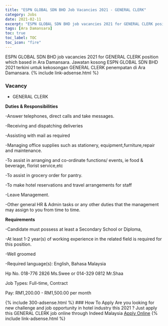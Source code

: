 ```yaml
---
title: "ESPN GLOBAL SDN BHD Job Vacancies 2021 - GENERAL CLERK" 
category: Jobs 
date: 2021-02-11 
excerpt: "ESPN GLOBAL SDN BHD job vacancies 2021 for GENERAL CLERK position which based in Ara Damansara. Jawatan kosong ESPN GLOBAL SDN BHD 2021 terkini untuk kekosongan GENERAL CLERK penempatan di Ara Damansara" 
tags: [Ara Damansara] 
toc: true 
toc_label: TOC 
toc_icon: "fire" 
--- 
```


ESPN GLOBAL SDN BHD job vacancies 2021 for GENERAL CLERK position which based in Ara Damansara. Jawatan kosong ESPN GLOBAL SDN BHD 2021 terkini untuk kekosongan GENERAL CLERK penempatan di Ara Damansara. 
{% include link-adsense.html %} 
### Vacancy 
- GENERAL CLERK 
<div><p><b>Duties &amp; Responsibilities</b></p><p>-Answer telephones, direct calls and take messages.</p><p>-Receiving and dispatching deliveries</p><p>-Assisting with mail as required</p><p>-Managing office supplies such as stationery, equipment,furniture,repair and maintenance.</p><p>-To assist in arranging and co-ordinate functions/ events, ie food &amp; beverage, florist service,etc</p><p>-To assist in grocery order for pantry.</p><p>-To make hotel reservations and travel arrangements for staff</p><p>-Leave Management.</p><p>-Other general HR &amp; Admin tasks or any other duties that the management may assign to you from time to time.</p><p><b>Requirements</b></p><p>-Candidate must possess at least a Secondary School or Diploma,</p><p>-At least 1-2 year(s) of working experience in the related field is required for this position.</p><p>-Well groomed</p><p>-Required language(s): English, Bahasa Malaysia</p><p>Hp No. 018-776 2826 Ms.Swee or 014-329 0812 Mr.Shaa</p><p>Job Types: Full-time, Contract</p><p>Pay: RM1,200.00 - RM1,500.00 per month</p></div> 
{% include 300-adsense.html %} 
### How To Apply 
Are you looking for new challenge and job opportunity in hotel industry this 2021 ?
Just apply this GENERAL CLERK job online through Indeed Malaysia 
<a href="https://malaysia.indeed.com/viewjob?jk=63caabe2a3f28550" class="btn btn--info" target="_blank" rel="nofollow noopenner">Apply Online</a> 
{% include link-adsense.html %} 